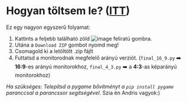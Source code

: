 # Hogyan töltsem le? ([ITT](https://github.com/NBencee/NewtonKalandjai/archive/refs/heads/main.zip))
Ez egy nagyon egyszerű folyamat: 
1. Kattints a feljebb található zöld ![image](https://github.com/NBencee/NewtonKalandjai/assets/97159891/23c2f5d1-d4ac-402d-8691-e938836f4a3e) feliratú gombra.
2. Utána a `Download ZIP` gombot nyomd meg!
3. Csomagold ki a letöltött .zip fájlt
4. Futtatsd a monitorodnak megfelelő arányú verziót. (`final_16_9.py` ➡️ **16:9**-es arányú monitorokhoz, `final_4_3.py` ➡️ a **4:3**-as képarányú monitorokhoz)

*Ha szükséges: Telepítsd a pygame bővítményt a `pip install pygame` paranccsal a parancssor segítségével.*
Szia én Andris vagyok:)

